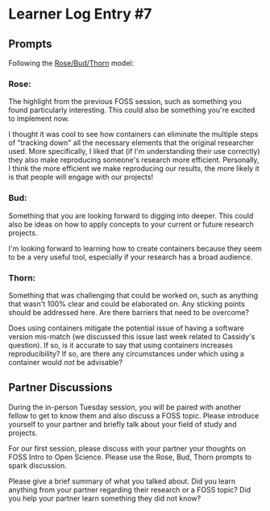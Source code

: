 # Learner Log Entry #7

## Prompts
Following the [Rose/Bud/Thorn](https://www.panoramaed.com/blog/rose-bud-thorn-activity-and-worksheet#:~:text=%22Rose%2C%20Bud%2C%20Thorn%22%20is%20a%20mindful%20design%2D,day%2C%20week%2C%20or%20month.) model:

### Rose:
The highlight from the previous FOSS session, such as something you found particularly interesting. This could also be something you're excited to implement now.

I thought it was cool to see how containers can eliminate the multiple steps of "tracking down" all the necessary elements that the original researcher used. More specifically, I liked that (if I'm understanding their use correctly) they also make reproducing someone's research more efficient. Personally, I think the more efficient we make reproducing our results, the more likely it is that people will engage with our projects! 

### Bud: 
Something that you are looking forward to digging into deeper. This could also be ideas on how to apply concepts to your current or future research projects.

I'm looking forward to learning how to create containers because they seem to be a very useful tool, especially if your research has a broad audience.

### Thorn: 
Something that was challenging that could be worked on, such as anything that wasn't 100% clear and could be elaborated on. Any sticking points should be addressed here. Are there barriers that need to be overcome?

Does using containers mitigate the potential issue of having a software version mis-match (we discussed this issue last week related to Cassidy's question). If so, is it accurate to say that using containers increases reproducibility? If so, are there any circumstances under which using a container would _not_ be advisable? 

## Partner Discussions

During the in-person Tuesday session, you will be paired with another fellow to get to know them and also discuss a FOSS topic. Please introduce yourself to your partner and briefly talk about your field of study and projects. 

For our first session, please discuss with your partner your thoughts on FOSS Intro to Open Science. Please use the Rose, Bud, Thorn prompts to spark discussion. 

Please give a brief summary of what you talked about. Did you learn anything from your partner regarding their research or a FOSS topic? Did you help your partner learn something they did not know? 
